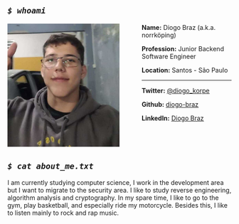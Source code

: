 ## _`$ whoami`_

<img style="padding-right: 50px;" width="50%" align="left" src="assets/img/me.jpg">

**Name:** Diogo Braz (a.k.a. norrköping)

**Profession:** Junior Backend Software Engineer

**Location:** Santos - São Paulo

---

**Twitter:** <ins>[@diogo_korpe](https://twitter.com/diogo_korpe)</ins>

**Github:** <ins>[diogo-braz](https://github.com/diogo-braz)</ins>

**LinkedIn:** <ins>[Diogo Braz](https://www.linkedin.com/in/diogo-braz/)</ins>

<br style="clear:left;" />

## _`$ cat about_me.txt`_

I am currently studying computer science, I work in the development area but I want to migrate to the security area. I like to study reverse engineering, algorithm analysis and cryptography. In my spare time, I like to go to the gym, play basketball, and especially ride my motorcycle. Besides this, I like to listen mainly to rock and rap music.